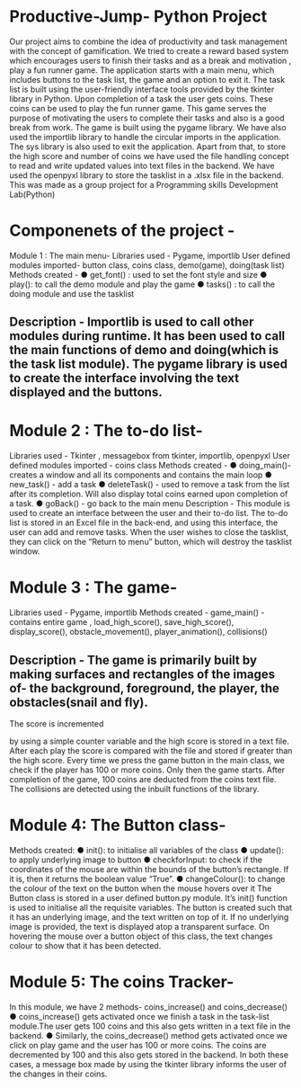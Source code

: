 # Productive-Jump- Python Project 
Our project aims to combine the idea of productivity and task management with the concept of gamification. We tried to create a reward based system which encourages users to finish their tasks and as a break and motivation , play a fun runner game.
The application starts with a main menu, which includes buttons to the task list, the game and an option to exit it.
The task list is built using the user-friendly interface tools provided by the tkinter library in Python. Upon completion of a task the user gets coins. These coins can be used to play the fun runner game. This game serves the purpose of motivating the users to complete their tasks and also is a good break from work.
The game is built using the pygame library. We have also used the importlib library to handle the circular imports in the application. The sys library is also used to exit the application. Apart from that, to store the high score and number of coins we have used the file handling concept to read and write updated values into text files in the backend. We have used the openpyxl library to store the tasklist in a .xlsx file in the backend.
This was made as a group project for a Programming skills Development Lab(Python)

# Componenets of the project -
Module 1 : The main menu-
Libraries used - Pygame, importlib
User defined modules imported- button class, coins class, demo(game), doing(task list)
Methods created -
● get_font() : used to set the font style and size
● play(): to call the demo module and play the game
● tasks() : to call the doing module and use the tasklist

## Description - Importlib is used to call other modules during runtime. It has been used to call the main functions of demo and doing(which is the task list module). The pygame library is used to create the interface involving the text displayed and the buttons.

# Module 2 : The to-do list-
Libraries used - Tkinter , messagebox from tkinter, importlib, openpyxl
User defined modules imported - coins class
Methods created -
● doing_main()-creates a window and all its components and contains the main loop
● new_task() - add a task
● deleteTask() - used to remove a task from the list after its completion. Will also display total coins earned upon completion of a task.
● goBack() - go back to the main menu
Description - This module is used to create an interface between the user and their to-do list. The to-do list is stored in an Excel file in the back-end, and using this interface, the user can add and remove tasks. When the user wishes to close the tasklist, they can click on the “Return to menu” button, which will destroy the tasklist window.

# Module 3 : The game-
Libraries used - Pygame, importlib
Methods created - game_main() - contains entire game , load_high_score(), save_high_score(), display_score(), obstacle_movement(), player_animation(), collisions()

## Description - The game is primarily built by making surfaces and rectangles of the images of- the background, foreground, the player, the obstacles(snail and fly).
The score is incremented

by using a simple counter variable and the high score is stored in a text file. After each play the score is compared with the file and stored if greater than the high score.
Every time we press the game button in the main class, we check if the player has 100 or more coins. Only then the game starts. After completion of the game, 100 coins are deducted from the coins text file. The collisions are detected using the inbuilt functions of the library.

# Module 4: The Button class-
Methods created:
● init(): to initialise all variables of the class
● update(): to apply underlying image to button
● checkforInput: to check if the coordinates of the mouse are within the bounds of the button’s rectangle. If it is, then it returns the boolean value “True”.
● changeColour(): to change the colour of the text on the button when the mouse hovers over it
The Button class is stored in a user defined button.py module. It’s init() function is used to initialise all the requisite variables. The button is created such that it has an underlying image, and the text written on top of it. If no underlying image is provided, the text is displayed atop a transparent surface. On hovering the mouse over a button object of this class, the text changes colour to show that it has been detected.

# Module 5: The coins Tracker-
In this module, we have 2 methods- coins_increase() and coins_decrease()
● coins_increase() gets activated once we finish a task in the task-list module.The user gets 100 coins and this also gets written in a text file in the backend.
● Similarly, the coins_decrease() method gets activated once we click on play game and the user has 100 or more coins. The coins are decremented by 100 and this also gets stored in the backend.
In both these cases, a message box made by using the tkinter library informs the user of the changes in their coins.
